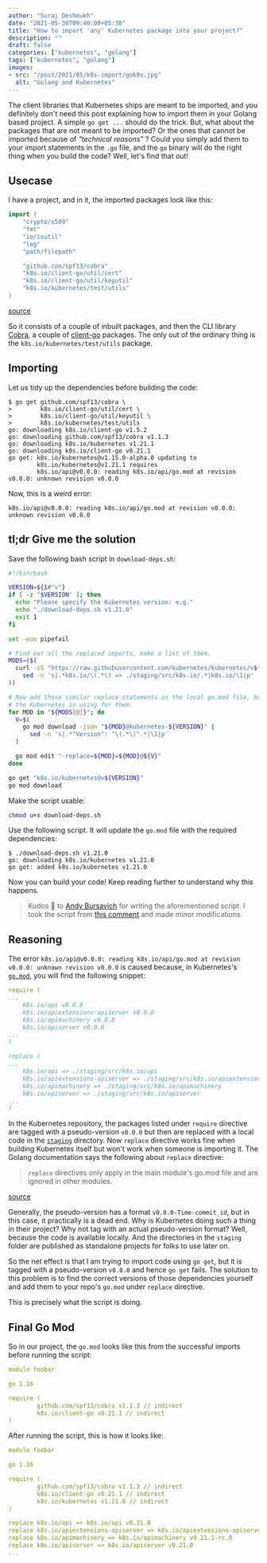 ```yaml
---
author: "Suraj Deshmukh"
date: "2021-05-30T09:40:00+05:30"
title: "How to import 'any' Kubernetes package into your project?"
description: ""
draft: false
categories: ["kubernetes", "golang"]
tags: ["kubernetes", "golang"]
images:
- src: "/post/2021/05/k8s-import/gok8s.jpg"
  alt: "Golang and Kubernetes"
---
```


The client libraries that Kubernetes ships are meant to be imported, and you definitely don't need this post explaining how to import them in your Golang based project. A simple `go get ...` should do the trick. But, what about the packages that are not meant to be imported? Or the ones that cannot be imported because of _"technical reasons"_ ? Could you simply add them to your import statements in the `.go` file, and the `go` binary will do the right thing when you build the code? Well, let's find that out!

## Usecase

I have a project, and in it, the imported packages look like this:

```go
import (
	"crypto/x509"
	"fmt"
	"io/ioutil"
	"log"
	"path/filepath"

	"github.com/spf13/cobra"
	"k8s.io/client-go/util/cert"
	"k8s.io/client-go/util/keyutil"
	"k8s.io/kubernetes/test/utils"
)
```

[source](https://github.com/surajssd/self-signed-cert/blob/61a5c44ca2f4d6d951b361e1f271bd13ce355f9d/main.go#L3-L14)

So it consists of a couple of inbuilt packages, and then the CLI library [Cobra](https://github.com/spf13/cobra), a couple of [client-go](https://github.com/kubernetes/client-go) packages. The only out of the ordinary thing is the `k8s.io/kubernetes/test/utils` package.

## Importing

Let us tidy up the dependencies before building the code:

```
$ go get github.com/spf13/cobra \
>        k8s.io/client-go/util/cert \
>        k8s.io/client-go/util/keyutil \
>        k8s.io/kubernetes/test/utils
go: downloading k8s.io/client-go v1.5.2
go: downloading github.com/spf13/cobra v1.1.3
go: downloading k8s.io/kubernetes v1.21.1
go: downloading k8s.io/client-go v0.21.1
go get: k8s.io/kubernetes@v1.15.0-alpha.0 updating to
        k8s.io/kubernetes@v1.21.1 requires
        k8s.io/api@v0.0.0: reading k8s.io/api/go.mod at revision v0.0.0: unknown revision v0.0.0
```

Now, this is a weird error:

```
k8s.io/api@v0.0.0: reading k8s.io/api/go.mod at revision v0.0.0: unknown revision v0.0.0
```

## tl;dr Give me the solution

Save the following bash script in `download-deps.sh`:

```bash
#!/bin/bash

VERSION=${1#"v"}
if [ -z "$VERSION" ]; then
  echo "Please specify the Kubernetes version: e.g."
  echo "./download-deps.sh v1.21.0"
  exit 1
fi

set -euo pipefail

# Find out all the replaced imports, make a list of them.
MODS=($(
  curl -sS "https://raw.githubusercontent.com/kubernetes/kubernetes/v${VERSION}/go.mod" |
    sed -n 's|.*k8s.io/\(.*\) => ./staging/src/k8s.io/.*|k8s.io/\1|p'
))

# Now add those similar replace statements in the local go.mod file, but first find the version that
# the Kubernetes is using for them.
for MOD in "${MODS[@]}"; do
  V=$(
    go mod download -json "${MOD}@kubernetes-${VERSION}" |
      sed -n 's|.*"Version": "\(.*\)".*|\1|p'
  )

  go mod edit "-replace=${MOD}=${MOD}@${V}"
done

go get "k8s.io/kubernetes@v${VERSION}"
go mod download
```

Make the script usable:

```bash
chmod u+x download-deps.sh
```

Use the following script. It will update the `go.mod` file with the required dependencies:

```consle
$ ./download-deps.sh v1.21.0
go: downloading k8s.io/kubernetes v1.21.0
go get: added k8s.io/kubernetes v1.21.0
```

Now you can build your code! Keep reading further to understand why this happens.

> Kudos 👏 to [Andy Bursavich](https://github.com/abursavich) for writing the aforementioned script. I took the script from [this comment](https://github.com/kubernetes/kubernetes/issues/79384#issuecomment-521493597) and made minor modifications.

## Reasoning

The error `k8s.io/api@v0.0.0: reading k8s.io/api/go.mod at revision v0.0.0: unknown revision v0.0.0` is caused because, in Kubernetes's [`go.mod`](https://github.com/kubernetes/kubernetes/blob/e6136c0303028d68cac67290d94a60cec167ccdf/go.mod#L109-L120), you will find the following snippet:

```yaml
require (
...
	k8s.io/api v0.0.0
	k8s.io/apiextensions-apiserver v0.0.0
	k8s.io/apimachinery v0.0.0
	k8s.io/apiserver v0.0.0
...
)

replace (
...
	k8s.io/api => ./staging/src/k8s.io/api
	k8s.io/apiextensions-apiserver => ./staging/src/k8s.io/apiextensions-apiserver
	k8s.io/apimachinery => ./staging/src/k8s.io/apimachinery
	k8s.io/apiserver => ./staging/src/k8s.io/apiserver
...
)
```

In the Kubernetes repository, the packages listed under `require` directive are tagged with a pseudo-version `v0.0.0` but then are replaced with a local code in the [`staging`](https://github.com/kubernetes/kubernetes/tree/e8760b95bb0a0dfb5c184fd4e5ab95da3650a040/staging) directory. Now `replace` directive works fine when building Kubernetes itself but won't work when someone is importing it. The Golang documentation says the following about `replace` directive:

> `replace` directives only apply in the main module's go.mod file and are ignored in other modules.

[source](https://golang.org/ref/mod#go-mod-file-replace)

Generally, the pseudo-version has a format `v0.0.0-Time-commit_id`, but in this case, it practically is a dead end. Why is Kubernetes doing such a thing in their project? Why not tag with an actual pseudo-version format? Well, because the code is available locally. And the directories in the `staging` folder are published as standalone projects for folks to use later on.

So the net effect is that I am trying to import code using `go get`, but it is tagged with a pseudo-version `v0.0.0` and hence `go get` fails. The solution to this problem is to find the correct versions of those dependencies yourself and add them to your repo's `go.mod` under `replace` directive.

This is precisely what the script is doing.

## Final Go Mod

So in our project, the `go.mod` looks like this from the successful imports before running the script:

```yaml
module foobar

go 1.16

require (
        github.com/spf13/cobra v1.1.3 // indirect
        k8s.io/client-go v0.21.1 // indirect
)
```

After running the script, this is how it looks like:

```yaml
module foobar

go 1.16

require (
        github.com/spf13/cobra v1.1.3 // indirect
        k8s.io/client-go v0.21.1 // indirect
        k8s.io/kubernetes v1.21.0 // indirect
)

replace k8s.io/api => k8s.io/api v0.21.0
replace k8s.io/apiextensions-apiserver => k8s.io/apiextensions-apiserver v0.21.0
replace k8s.io/apimachinery => k8s.io/apimachinery v0.21.1-rc.0
replace k8s.io/apiserver => k8s.io/apiserver v0.21.0
...
```
